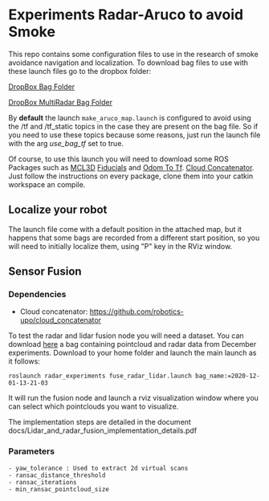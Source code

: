 # Experiments Radar-Aruco to avoid Smoke

This repo contains some configuration files to use in the research of smoke avoidance navigation and localization.
To download bag files to use with these launch files go to the dropbox folder:

[DropBox Bag Folder](https://www.dropbox.com/sh/kt2q8ulnx4171dk/AACkiA1Xx5g9ah2zWdHbek7Fa?dl=0)

[DropBox MultiRadar Bag Folder](https://www.dropbox.com/sh/k868avekgrstwzs/AADj7J1sI7gRccPbI_15fMdOa?dl=0)

By **default** the launch ```make_aruco_map.launch``` is configured to avoid using the /tf and /tf_static topics in the case they are present on the bag file. So if you need to use these topics because some reasons, just run the launch file with the arg *use_bag_tf* set to true.

Of course, to use this launch you will need to download some ROS Packages such as [MCL3D](https://github.com/robotics-upo/mcl3d/) [Fiducials](https://github.com/robotics-upo/fiducials) and [Odom To Tf](https://github.com/robotics-upo/odom_to_tf). [Cloud Concatenator](https://github.com/robotics-upo/cloud_concatenator). Just follow the instructions on every package, clone them into your catkin workspace an compile.

## Localize your robot

The launch file come with a default position in the attached map, but it happens that some bags are recorded from a different start position, so you will need to initially localize them, using "P" key in the RViz window.

## Sensor Fusion

### Dependencies
    
- Cloud concatenator: https://github.com/robotics-upo/cloud_concatenator


To test the radar and lidar fusion node you will need a dataset. You can download [here](https://www.dropbox.com/s/qr5nr5gbng1jflh/2020-12-01-13-21-03.bag?dl=0) a bag containing pointcloud and radar data from December experiments. Download to your home folder and launch the main launch as it follows:

```
roslaunch radar_experiments fuse_radar_lidar.launch bag_name:=2020-12-01-13-21-03
```

It will run the fusion node and launch a rviz visualization window where you can select which pointclouds you want to visualize.

The implementation steps are detailed in the document docs/Lidar_and_radar_fusion_implementation_details.pdf 

### Parameters

    - yaw_tolerance : Used to extract 2d virtual scans
    - ransac_distance_threshold
    - ransac_iterations
    - min_ransac_pointcloud_size

